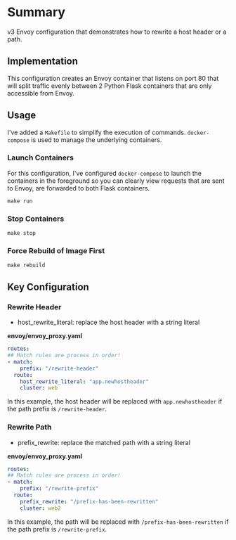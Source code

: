 # Summary
v3 Envoy configuration that demonstrates how to rewrite a host header or a path.

## Implementation
This configuration creates an Envoy container that listens on port 80 that will split traffic evenly between 2 Python Flask containers that are only accessible from Envoy.

## Usage
I've added a `Makefile` to simplify the execution of commands. `docker-compose` is used to manage the underlying containers.

### Launch Containers
For this configuration, I've configured `docker-compose` to launch the containers in the foreground so you can clearly view requests that are sent to Envoy, are forwarded to both Flask containers.

```
make run
```

### Stop Containers

```
make stop
```

### Force Rebuild of Image First

```
make rebuild
```

## Key Configuration
### Rewrite Header

* host_rewrite_literal: replace the host header with a string literal

__envoy/envoy_proxy.yaml__

```yaml
routes:
## Match rules are process in order!
- match:
    prefix: "/rewrite-header"
  route:
    host_rewrite_literal: "app.newhostheader"
    cluster: web
```

In this example, the host header will be replaced with `app.newhostheader` if the path prefix is `/rewrite-header`.

### Rewrite Path

* prefix_rewrite: replace the matched path with a string literal

__envoy/envoy_proxy.yaml__

```yaml
routes:
## Match rules are process in order!
- match:
    prefix: "/rewrite-prefix"
  route:
    prefix_rewrite: "/prefix-has-been-rewritten"
    cluster: web2
```

In this example, the path will be replaced with `/prefix-has-been-rewritten` if the path prefix is `/rewrite-prefix`.